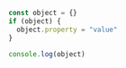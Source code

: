 ```js showLineNumbers {2,3,4}
const object = {}
if (object) {
  object.property = "value"
}

console.log(object)
```
